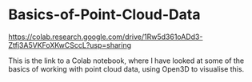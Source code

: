 # Basics-of-Point-Cloud-Data

https://colab.research.google.com/drive/1Rw5d361oADd3-Ztfj3A5VKFoXKwCSccL?usp=sharing

This is the link to a Colab notebook, where I have looked at some of the basics of working with point cloud data, using Open3D to visualise this. 
